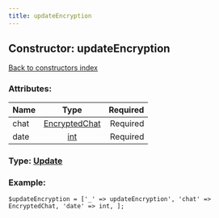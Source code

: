 ```yaml
---
title: updateEncryption
---
```

## Constructor: updateEncryption  
[Back to constructors index](index.md)



### Attributes:

| Name     |    Type       | Required |
|----------|:-------------:|---------:|
|chat|[EncryptedChat](../types/EncryptedChat.md) | Required|
|date|[int](../types/int.md) | Required|



### Type: [Update](../types/Update.md)


### Example:

```
$updateEncryption = ['_' => updateEncryption', 'chat' => EncryptedChat, 'date' => int, ];
```
